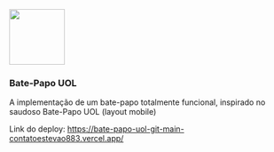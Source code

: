 <img src="https://github.com/contatoestevao883/bate-papo-uol/assets/122030037/2142dd86-3325-40b9-a7eb-b9c82be7899e" width=100px>

### Bate-Papo UOL

A implementação de um bate-papo totalmente funcional, inspirado no saudoso Bate-Papo UOL (layout mobile)

Link do deploy: https://bate-papo-uol-git-main-contatoestevao883.vercel.app/

